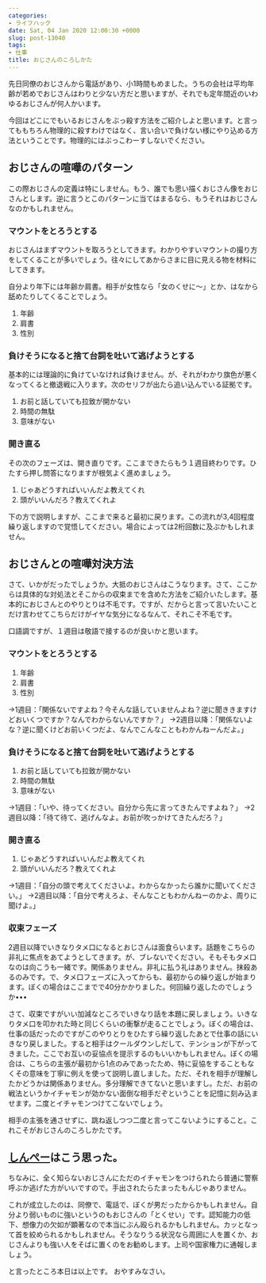 ```yaml
---
categories:
- ライフハック
date: Sat, 04 Jan 2020 12:00:30 +0000
slug: post-13040
tags:
- 仕事
title: おじさんのころしかた
---
```


先日同僚のおじさんから電話があり、小1時間もめました。うちの会社は平均年齢が若めでおじさんはわりと少ない方だと思いますが、それでも定年間近のいわゆるおじさんが何人かいます。

今回はどこにでもいるおじさんをぶっ殺す方法をご紹介しよと思います。と言ってももちろん物理的に殺すわけではなく、言い合いで負けない様にやり込める方法ということです。物理的にはぶっこわーすしないでください。

<!--more--> 

<h2>おじさんの喧嘩のパターン</h2>
この際おじさんの定義は特にしません。もう、誰でも思い描くおじさん像をおじさんとします。逆に言うとこのパターンに当てはまるなら、もうそれはおじさんなのかもしれません。

<h3>マウントをとろうとする</h3>
おじさんはまずマウントを取ろうとしてきます。わかりやすいマウントの撮り方をしてくることが多いでしょう。往々にしてあからさまに目に見える物を材料にしてきます。

自分より年下には年齢か肩書。相手が女性なら「女のくせに〜」とか、はなから舐めたりしてくることでしょう。

<ol>
<li>年齢</li>
<li>肩書</li>
<li>性別</li>
</ol>

<h3>負けそうになると捨て台詞を吐いて逃げようとする</h3>
基本的には理論的に負けていなければ負けません。が、それがわかり旗色が悪くなってくると撤退戦に入ります。次のセリフが出たら追い込んでいる証拠です。

<ol>
<li>お前と話していても拉致が開かない</li>
<li>時間の無駄</li>
<li>意味がない</li>
</ol>

<h3>開き直る</h3>
その次のフェーズは、開き直りです。ここまできたらもう１週目終わりです。ひたすら押し問答になりますが根気よく進めましょう。
<ol>
<li>じゃあどうすればいいんだよ教えてくれ</li>
<li>頭がいいんだろ？教えてくれよ</li>
</ol>

下の方で説明しますが、ここまで来ると最初に戻ります。この流れが3,4回程度繰り返しますので覚悟してください。場合によっては2桁回数に及ぶかもしれません。

<h2>おじさんとの喧嘩対決方法</h2>
さて、いかがだったでしょうか。大抵のおじさんはこうなります。さて、ここからは具体的な対処法とそこからの収束までを含めた方法をご紹介いたします。基本的におじさんとのやりとりは不毛です。ですが、だからと言って言いたいことだけ言わせてこちらだけがイヤな気分になるなんて、それこそ不毛です。

口語調ですが、１週目は敬語で接するのが良いかと思います。

<h3>マウントをとろうとする</h3>
<ol>
<li>年齢</li>
<li>肩書</li>
<li>性別</li>
</ol>

→1週目：「関係ないですよね？今そんな話していませんよね？逆に聞ききますけどおいくつですか？なんでわからないんですか？」
→2週目以降：「関係ないよな？逆に聞くけどお前いくつだよ、なんでこんなこともわかんねーんだよ。」

<h3>負けそうになると捨て台詞を吐いて逃げようとする</h3>
<ol>
<li>お前と話していても拉致が開かない</li>
<li>時間の無駄</li>
<li>意味がない</li>
</ol>
→1週目：「いや、待ってください。自分から先に言ってきたんですよね？」
→2週目以降：「待て待て、逃げんなよ。お前が吹っかけてきたんだろ？」

<h3>開き直る</h3>
<ol>
<li>じゃあどうすればいいんだよ教えてくれ</li>
<li>頭がいいんだろ？教えてくれよ</li>
</ol>
→1週目：「自分の頭で考えてくださいよ。わからなかったら誰かに聞いてください。」
→2週目以降：「自分で考えろよ、そんなこともわかんねーのかよ、周りに聞けよ。」

<h3>収束フェーズ</h3>
2週目以降でいきなりタメ口になるとおじさんは面食らいます。話題をこちらの非礼に焦点をあてようとしてきます。が、ブレないでください。そもそもタメ口なのは向こうも一緒です。関係ありません。非礼に払う礼はありません。抹殺あるのみです。で、タメ口フェーズに入ってからも、最初からの繰り返しが始まります。ぼくの場合はここまでで40分かかりました。何回繰り返したのでしょうか•••

さて、収束ですがいい加減なところでいきなり話を本題に戻しましょう。いきなりタメ口を叩かれた時と同じくらいの衝撃が走ることでしょう。ぼくの場合は、仕事の話だったのですがこのやりとりをひたすら繰り返したあとで仕事の話にいきなり戻しました。すると相手はクールダウンしだして、テンションが下がってきました。ここでお互いの妥協点を提示するのもいいかもしれません。ぼくの場合は、こちらの主張が最初から1点のみであったため、特に妥協をすることもなくその意味を丁寧に例えを使って説明し直しました。ただ、それを相手が理解したかどうかは関係ありません。多分理解できてないと思いますし。ただ、お前の戦法というかイチャモンが効かない面倒な相手だぞということを記憶に刻み込ませます。二度とイチャモンつけてこないでしょう。

相手の主張を通させずに、跳ね返しつつ二度と言ってこないようにすること。これこそがおじさんのころしかたです。

<h2><a href="https://twitter.com/s_s_p_y">しんぺー</a>はこう思った。</h2>
ちなみに、全く知らないおじさんにただのイチャモンをつけられたら普通に警察呼ぶか逃げた方がいいですので。手出されたらたまったもんじゃありません。

これが成立したのは、同僚で、電話で、ぼくが男だったからかもしれません。自分より弱いものに強いというのもおじさんの「とくせい」です。認知能力の低下、想像力の欠如が顕著なので本当にぶん殴られるかもしれません。カッとなって首を絞められるかもしれません。そうなりうる状況なら周囲に人を置くか、おじさんよりも強い人をそばに置くのをお勧めします。上司や国家権力に通報しましょう。

と言ったところ本日は以上です。
おやすみなさい。